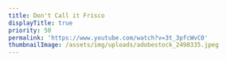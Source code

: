 ```yaml
---
title: Don't Call it Frisco
displayTitle: true
priority: 50
permalink: 'https://www.youtube.com/watch?v=3t_3pfcWvC0'
thumbnailImage: /assets/img/uploads/adobestock_2498335.jpeg
---
```


